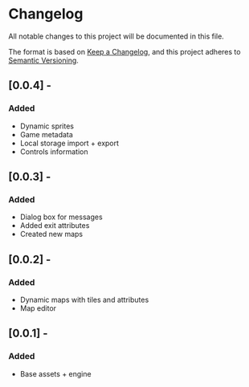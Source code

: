 # Changelog

All notable changes to this project will be documented in this file.

The format is based on [Keep a Changelog](https://keepachangelog.com/en/1.0.0/),
and this project adheres to [Semantic Versioning](https://semver.org/spec/v2.0.0.html).

## [0.0.4] - 

### Added

- Dynamic sprites
- Game metadata
- Local storage import + export
- Controls information

## [0.0.3] - 

### Added

- Dialog box for messages
- Added exit attributes
- Created new maps

## [0.0.2] - 

### Added

- Dynamic maps with tiles and attributes
- Map editor

## [0.0.1] - 

### Added

- Base assets + engine